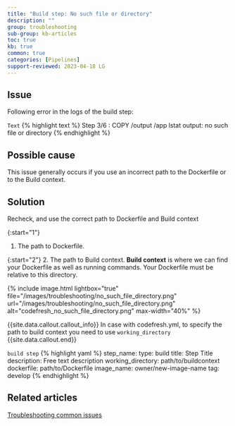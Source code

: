```yaml
---
title: "Build step: No such file or directory"
description: ""
group: troubleshooting
sub-group: kb-articles
toc: true
kb: true
common: true
categories: [Pipelines]
support-reviewed: 2023-04-18 LG
---
```


## Issue

Following error in the logs of the build step:

  `Text`
{% highlight text %}
Step 3/6 : COPY /output /app
lstat output: no such file or directory
{% endhighlight %}

## Possible cause
This issue generally occurs if you use an incorrect path to the Dockerfile or to the Build context.

## Solution
Recheck, and use the correct path to Dockerfile and Build context

{:start="1"}
1. The path to Dockerfile.

{:start="2"}
2. The path to Build context. 
**Build context** is where we can find your Dockerfile as well as running commands. Your Dockerfile must be relative to this directory.

{% include 
image.html 
lightbox="true" 
file="/images/troubleshooting/no_such_file_directory.png" 
url="/images/troubleshooting/no_such_file_directory.png"
alt="codefresh_no_such_file_directory.png" 
max-width="40%"
%}

{{site.data.callout.callout_info}}
In case with codefresh.yml, to specify the path to build context you need to use `working_directory`
{{site.data.callout.end}}

  `build step`
{% highlight yaml %}
step_name:
  type: build
  title: Step Title
  description: Free text description
  working_directory: path/to/buildcontext
  dockerfile: path/to/Dockerfile
  image_name: owner/new-image-name
  tag: develop
{% endhighlight %}

## Related articles
[Troubleshooting common issues]({{site.baseurl}}/docs/troubleshooting/common-issues)